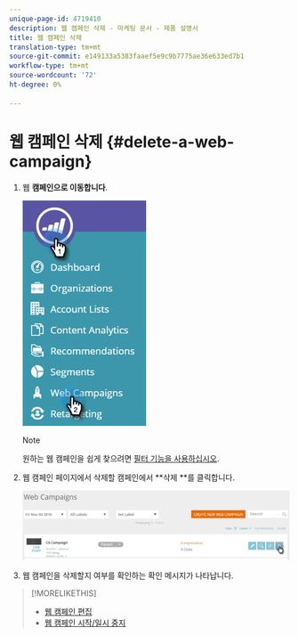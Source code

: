 ```yaml
---
unique-page-id: 4719410
description: 웹 캠페인 삭제 - 마케팅 문서 - 제품 설명서
title: 웹 캠페인 삭제
translation-type: tm+mt
source-git-commit: e149133a5383faaef5e9c9b7775ae36e633ed7b1
workflow-type: tm+mt
source-wordcount: '72'
ht-degree: 0%

---
```



# 웹 캠페인 삭제 {#delete-a-web-campaign}

1. 웹 **캠페인으로 이동합니다**.

   ![](assets/web-campaigns-hand-3.jpg)

   >[!NOTE]
   >
   >원하는 웹 캠페인을 쉽게 찾으려면 [필터 기능을 사용하십시오](filter-web-campaigns.md).

1. 웹 캠페인 페이지에서 삭제할 캠페인에서 **삭제 **를 클릭합니다.

   ![](assets/web-campaigns-1-delete-hand-1.png)

1. 웹 캠페인을 삭제할지 여부를 확인하는 확인 메시지가 나타납니다.

>[!MORELIKETHIS]
>
>* [웹 캠페인 편집](edit-an-existing-web-campaign.md)
>* [웹 캠페인 시작/일시 중지](launch-pause-a-web-campaign.md)

